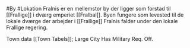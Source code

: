 #By #Lokation 
Fralnis er en mellemstor by der ligger som forstad til [[Frallige]] i dværg emperiet [[Fralbal]].
Byen fungere som levested til de lokale dværge der arbejder i [[Frallige]]
Fralnis falder under den lokale Frallige regering.

Town data [[Town Tabels]]; 
Large City
Has Military Req. Off.